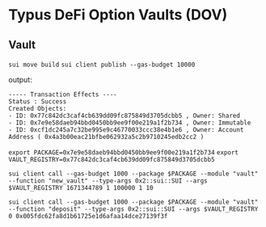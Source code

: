 # Typus DeFi Option Vaults (DOV)

## Vault

`sui move build`
`sui client publish --gas-budget 10000`

output:

```
----- Transaction Effects ----
Status : Success
Created Objects:
- ID: 0x77c842dc3caf4cb639dd09fc875849d3705dcbb5 , Owner: Shared
- ID: 0x7e9e58daeb94bbd0450bb9ee9f00e219a1f2b734 , Owner: Immutable
- ID: 0xcf1dc245a7c32be995e9c46770033ccc38e4b1e6 , Owner: Account Address ( 0x4a3b00eac21bfbe062932a5c2b9710245edb2cc2 )
```

`export PACKAGE=0x7e9e58daeb94bbd0450bb9ee9f00e219a1f2b734`
`export VAULT_REGISTRY=0x77c842dc3caf4cb639dd09fc875849d3705dcbb5`

`sui client call --gas-budget 1000 --package $PACKAGE --module "vault" --function "new_vault" --type-args 0x2::sui::SUI --args $VAULT_REGISTRY 1671344789 1 100000 1 10`

`sui client call --gas-budget 1000 --package $PACKAGE --module "vault" --function "deposit" --type-args 0x2::sui::SUI --args $VAULT_REGISTRY 0 0x005fdc62fa8d1b61725e1d6afaa14dce27139f3f`
